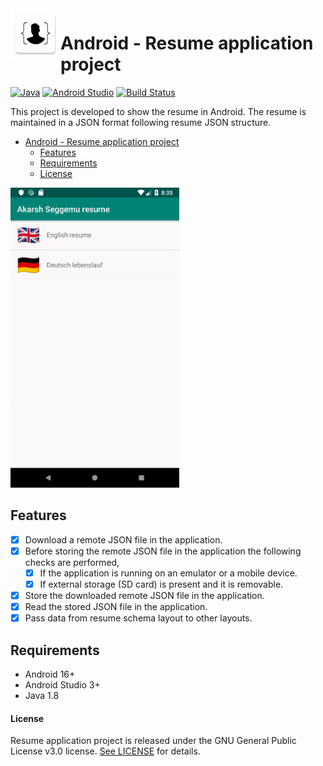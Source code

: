 <img align="left" width="80" height="80" src="https://raw.githubusercontent.com/akarsh/android-akarsh-seggemu-resume/master/app/src/main/ic_launcher-web.png" alt="Android resume application project app icon">

# Android - Resume application project

[![Java](https://img.shields.io/badge/java-1.8-blue.svg)](https://developer.android.com/studio/write/java8-support)
[![Android Studio](https://img.shields.io/badge/android%20studio-3.2.1-green.svg)](https://developer.android.com/studio/)
[![Build Status](https://travis-ci.com/akarsh/android-akarsh-seggemu-resume.svg?branch=master)](https://travis-ci.com/akarsh/android-akarsh-seggemu-resume)

This project is developed to show the resume in Android.
The resume is maintained in a JSON format following resume JSON structure.

- [Android - Resume application project](#android---resume-application-project)
  - [Features](#features)
  - [Requirements](#requirements)
  - [License](#license)

<img height="480" src="Images/demoOfAndroidApp.gif" alt="demo of Android resume application project">

## Features

- [x] Download a remote JSON file in the application.
- [x] Before storing the remote JSON file in the application the following checks are performed, 
    - [x] If the application is running on an emulator or a mobile device.
    - [x] If external storage (SD card) is present and it is removable.
- [x] Store the downloaded remote JSON file in the application.
- [x] Read the stored JSON file in the application.
- [x] Pass data from resume schema layout to other layouts.

## Requirements

- Android 16+
- Android Studio 3+
- Java 1.8

#### License

Resume application project is released under the GNU General Public License v3.0 license. [See LICENSE](https://github.com/akarsh/akarsh-seggemu-resume/blob/master/LICENSE) for details.
